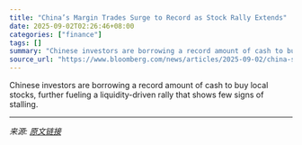 ```yaml
---
title: "China’s Margin Trades Surge to Record as Stock Rally Extends"
date: 2025-09-02T02:26:46+08:00
categories: ["finance"]
tags: []
summary: "Chinese investors are borrowing a record amount of cash to buy local stocks, further fueling a liquidity-driven rally that shows few signs of stalling."
source_url: "https://www.bloomberg.com/news/articles/2025-09-02/china-s-margin-trades-surge-to-record-as-stock-rally-extends"
---
```


Chinese investors are borrowing a record amount of cash to buy local stocks, further fueling a liquidity-driven rally that shows few signs of stalling.

---

*来源: [原文链接](https://www.bloomberg.com/news/articles/2025-09-02/china-s-margin-trades-surge-to-record-as-stock-rally-extends)*
